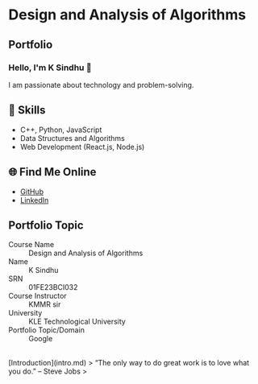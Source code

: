 # Design and Analysis of Algorithms
## Portfolio

### Hello, I'm K Sindhu 👋

I am passionate about technology and problem-solving.

## 🚀 Skills
- C++, Python, JavaScript
- Data Structures and Algorithms
- Web Development (React.js, Node.js)

## 🌐 Find Me Online
- [GitHub](https://sindhuu-13.github.io/daa.github.io/)
- [LinkedIn](https://www.linkedin.com/in/sindhu-kesaraju-036135344)

## Portfolio Topic

<dl>
<dt>Course Name</dt>
<dd>Design and Analysis of Algorithms</dd>
<dt>Name</dt>
<dd>K Sindhu</dd>
<dt>SRN</dt>
<dd>01FE23BCI032</dd>
<dt>Course Instructor</dt>
<dd>KMMR sir</dd>
<dt>University</dt>
<dd>KLE Technological University</dd>
<dt>Portfolio Topic/Domain</dt>
<dd>Google</dd>
</dl>

<br> 
[Introduction](intro.md)
> “The only way to do great work is to love what you do.” – Steve Jobs
>
